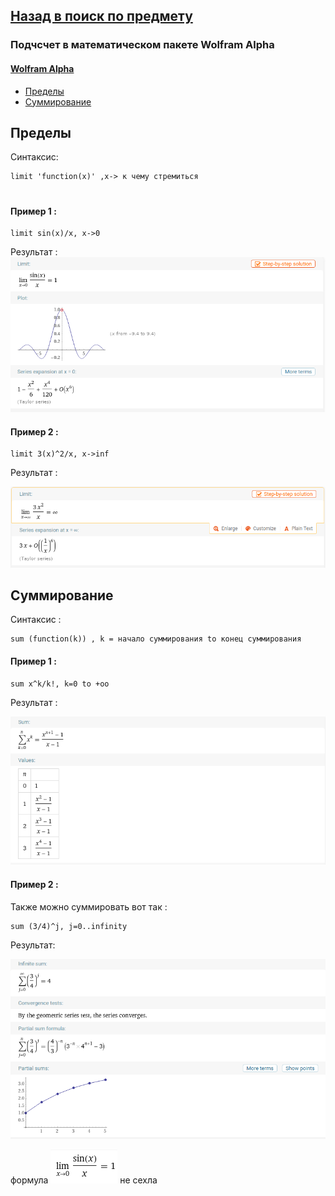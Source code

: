 ## [Назад в поиск по предмету](https://github.com/ifanzilka/Mathematics_KPFU/blob/master/links/mathematical-analysis.md)

### Подчсчет в математическом пакете Wolfram Alpha
#### [Wolfram Alpha](https://www.wolframalpha.com/)

* [Пределы](#пределы)
* [Суммирование](#суммирование)

## Пределы 
  Синтаксис:
 
    limit 'function(x)' ,x-> к чему стремиться
#
#### Пример 1 :
    
    limit sin(x)/x, x->0
Результат :    
![Альтернативный текст](https://github.com/ifanzilka/Mathematics_KPFU/blob/master/links/books_mathematical_analysis/wolfram/img/image.png)

#### Пример 2 :
    
    limit 3(x)^2/x, x->inf
Результат :  

![Альтернативный текст](https://github.com/ifanzilka/Mathematics_KPFU/blob/master/links/books_mathematical_analysis/wolfram/img/Screenshot_20201006_195710.png)
##  Суммирование
Синтаксис :
    
    sum (function(k)) , k = начало суммирования to конец суммирования
#### Пример 1 :   
    sum x^k/k!, k=0 to +oo
Результат :

![Альтернативный текст](https://github.com/ifanzilka/Mathematics_KPFU/blob/master/links/books_mathematical_analysis/wolfram/img/Screenshot_20201006_203634.png)    
#### Пример 2 :
Также можно суммировать вот так :

    sum (3/4)^j, j=0..infinity
Результат:

![Альтернативный текст](https://github.com/ifanzilka/Mathematics_KPFU/blob/master/links/books_mathematical_analysis/wolfram/img/Screenshot_20201006_204616.png)

формула ![](https://github.com/ifanzilka/Mathematics_KPFU/blob/master/links/books_mathematical_analysis/wolfram/img/Screenshot_20201006_211628.png)  не сехла
